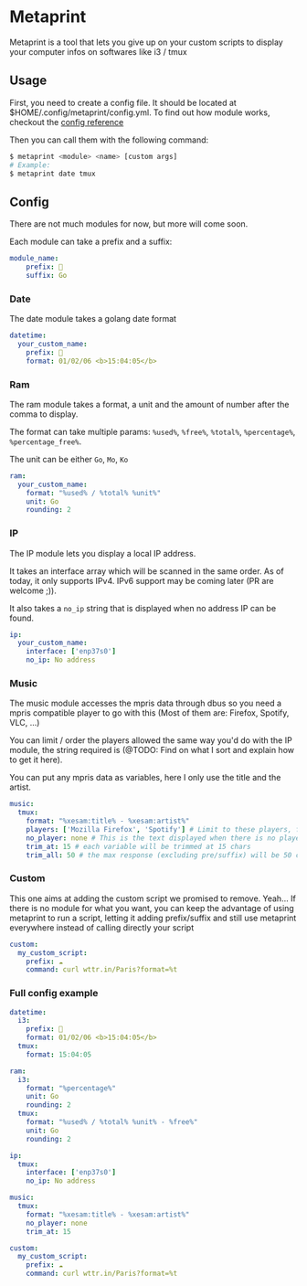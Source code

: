 # Metaprint

Metaprint is a tool that lets you give up on your custom scripts to display your computer infos on softwares like i3 / tmux

## Usage

First, you need to create a config file. It should be located at $HOME/.config/metaprint/config.yml. To find out how module works, checkout the [config reference](#Config)

Then you can call them with the following command:

```sh
$ metaprint <module> <name> [custom args]
# Example:
$ metaprint date tmux
```

## Config

There are not much modules for now, but more will come soon.

Each module can take a prefix and a suffix:
```yml
module_name:
    prefix: 
    suffix: Go
```

### Date
The date module takes a golang date format
```yml
datetime:
  your_custom_name:
    prefix: 
    format: 01/02/06 <b>15:04:05</b>
```

### Ram
The ram module takes a format, a unit and the amount of number after the comma to display.

The format can take multiple params: `%used%`, `%free%`, `%total%`, `%percentage%`, `%percentage_free%`.

The unit can be either `Go`, `Mo`, `Ko`

```yml
ram:
  your_custom_name:
    format: "%used% / %total% %unit%"
    unit: Go
    rounding: 2
```

### IP
The IP module lets you display a local IP address.

It takes an interface array which will be scanned in the same order. As of today, it only supports IPv4. IPv6 support may be coming later (PR are welcome ;)).

It also takes a `no_ip` string that is displayed when no address IP can be found.

```yml
ip:
  your_custom_name:
    interface: ['enp37s0']
    no_ip: No address
```

### Music
The music module accesses the mpris data through dbus so you need a mpris compatible player to go with this (Most of them are: Firefox, Spotify, VLC, ...)

You can limit / order the players allowed the same way you'd do with the IP module, the string required is (@TODO: Find on what I sort and explain how to get it here).

You can put any mpris data as variables, here I only use the title and the artist.

```yml
music:
  tmux:
    format: "%xesam:title% - %xesam:artist%"
    players: ['Mozilla Firefox', 'Spotify'] # Limit to these players, first found is preferred. @TODO Still need to explain how to get those names, IDK
    no_player: none # This is the text displayed when there is no player running
    trim_at: 15 # each variable will be trimmed at 15 chars
    trim_all: 50 # the max response (excluding pre/suffix) will be 50 chars
```
### Custom
This one aims at adding the custom script we promised to remove. Yeah... If there is no module for what you want, you can keep the advantage of using metaprint to run a script, letting it adding prefix/suffix and still use metaprint everywhere instead of calling directly your script

```yml
custom:
  my_custom_script:
    prefix: ☁️
    command: curl wttr.in/Paris?format=%t
```

### Full config example
```yml
datetime:
  i3:
    prefix: 
    format: 01/02/06 <b>15:04:05</b>
  tmux:
    format: 15:04:05

ram:
  i3:
    format: "%percentage%"
    unit: Go
    rounding: 2
  tmux:
    format: "%used% / %total% %unit% - %free%"
    unit: Go
    rounding: 2

ip:
  tmux:
    interface: ['enp37s0']
    no_ip: No address

music:
  tmux:
    format: "%xesam:title% - %xesam:artist%"
    no_player: none
    trim_at: 15 

custom:
  my_custom_script:
    prefix: ☁️
    command: curl wttr.in/Paris?format=%t
```